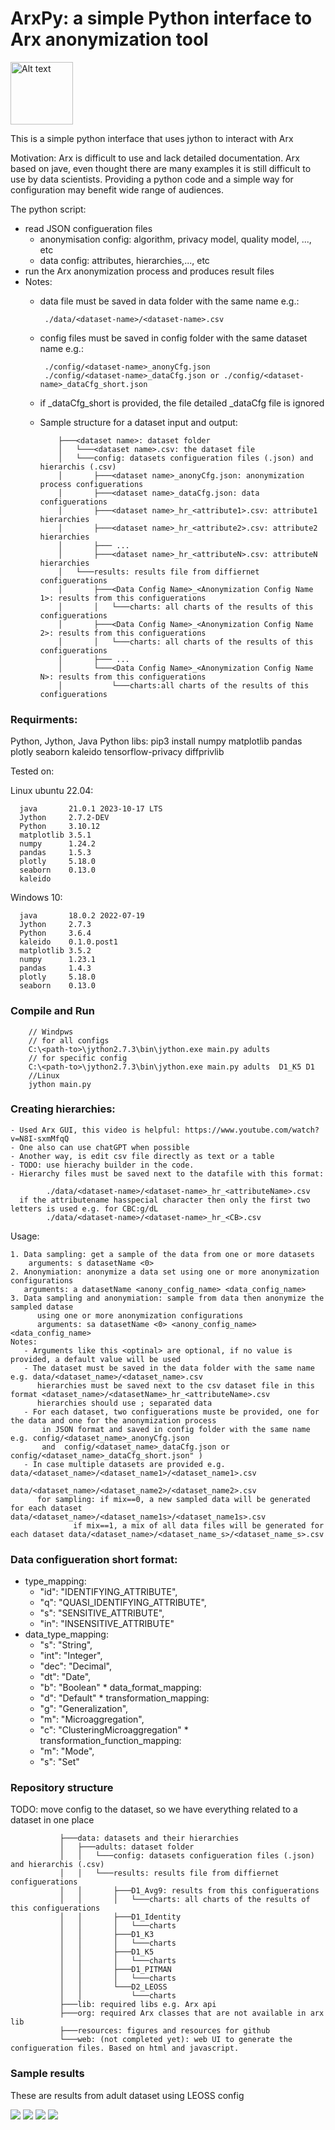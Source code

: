 #  ArxPy: a simple Python interface to Arx anonymization tool

<!-- ![](https://github.com/iaBIH/arxPipline/blob/main/iaPipline/resources/arx_logo_512.png?raw=true) -->
<img src="https://github.com/iaBIH/arxPipline/blob/main/iaPipline/resources/arx_logo_512.png?raw=true" alt="Alt text" width="100"/>

This is a simple python interface that uses jython to interact with Arx

Motivation: Arx is difficult to use and lack detailed documentation. Arx based on jave, even thought there are many examples it is 
still difficult to use by data scientists. Providing a python code and a simple way for configuration may benefit wide range of audiences.       

The python script:
   - read JSON configueration files 
     - anonymisation config: algorithm, privacy model, quality model, ..., etc
     - data config: attributes, hierarchies,..., etc  
   - run the Arx anonymization process and produces result files 
   - Notes: 
     - data file must be saved in data folder with the same name e.g.:
       
            ./data/<dataset-name>/<dataset-name>.csv
    
     - config files must be saved in config folder with the same dataset name e.g.:
       
            ./config/<dataset-name>_anonyCfg.json
            ./config/<dataset-name>_dataCfg.json or ./config/<dataset-name>_dataCfg_short.json
     - if _dataCfg_short is provided, the file detailed _dataCfg file is ignored 

     - Sample structure for a dataset input and output:

               ├───<dataset name>: dataset folder
               │   └───<dataset name>.csv: the dataset file 
               │   └───config: datasets configueration files (.json) and hierarchis (.csv) 
               │       ├───<dataset name>_anonyCfg.json: anonymization process configuerations
               │       ├───<dataset name>_dataCfg.json: data configuerations
               │       ├───<dataset name>_hr_<attribute1>.csv: attribute1 hierarchies
               │       ├───<dataset name>_hr_<attribute2>.csv: attribute2 hierarchies
               │       ├─── ...
               │       ├───<dataset name>_hr_<attributeN>.csv: attributeN hierarchies                                              
               │   └───results: results file from diffiernet configuerations
               │       ├───<Data Config Name>_<Anonymization Config Name 1>: results from this configuerations
               │       │   └───charts: all charts of the results of this configuerations  
               │       ├───<Data Config Name>_<Anonymization Config Name 2>: results from this configuerations
               │       │   └───charts: all charts of the results of this configuerations  
               │       ├─── ...
               │       └───<Data Config Name>_<Anonymization Config Name N>: results from this configuerations
               │           └───charts:all charts of the results of this configuerations  

### Requirments:

Python, Jython, Java
Python libs: pip3 install numpy matplotlib pandas plotly seaborn kaleido tensorflow-privacy diffprivlib


Tested on: 

   Linux ubuntu 22.04:

      java       21.0.1 2023-10-17 LTS
      Jython     2.7.2-DEV      
      Python     3.10.12
      matplotlib 3.5.1
      numpy      1.24.2
      pandas     1.5.3
      plotly     5.18.0
      seaborn    0.13.0
      kaleido

   Windows 10:

      java       18.0.2 2022-07-19
      Jython     2.7.3            
      Python     3.6.4
      kaleido    0.1.0.post1
      matplotlib 3.5.2
      numpy      1.23.1
      pandas     1.4.3
      plotly     5.18.0
      seaborn    0.13.0
               
### Compile and Run         
       
        // Windpws
        // for all configs 
        C:\<path-to>\jython2.7.3\bin\jython.exe main.py adults
        // for specific config
        C:\<path-to>\jython2.7.3\bin\jython.exe main.py adults  D1_K5 D1
        //Linux
        jython main.py

### Creating hierarchies:

    - Used Arx GUI, this video is helpful: https://www.youtube.com/watch?v=N8I-sxmMfqQ
    - One also can use chatGPT when possible
    - Another way, is edit csv file directly as text or a table
    - TODO: use hierachy builder in the code. 
    - Hierarchy files must be saved next to the datafile with this format: 

            ./data/<dataset-name>/<dataset-name>_hr_<attributeName>.csv
      if the attributename hasspecial character then only the first two letters is used e.g. for CBC:g/dL
            ./data/<dataset-name>/<dataset-name>_hr_<CB>.csv      


Usage: 
    
    1. Data sampling: get a sample of the data from one or more datasets 
        arguments: s datasetName <0> 
    2. Anonymiation: anonymize a data set using one or more anonymization configurations 
       arguments: a datasetName <anony_config_name> <data_config_name> 
    3. Data sampling and anonymiation: sample from data then anonymize the sampled datase 
          using one or more anonymization configurations 
          arguments: sa datasetName <0> <anony_config_name> <data_config_name> 
    Notes:  
       - Arguments like this <optinal> are optional, if no value is provided, a default value will be used 
       - The dataset must be saved in the data folder with the same name e.g. data/<dataset_name>/<dataset_name>.csv 
          hierarchies must be saved next to the csv dataset file in this format <dataset_name>/<datasetName>_hr_<attributeName>.csv 
          hierarchies should use ; separated data  
       - For each dataset, two configuerations muste be provided, one for the data and one for the anonymization process 
           in JSON format and saved in config folder with the same name e.g. config/<dataset_name>_anonyCfg.json 
           and  config/<dataset_name>_dataCfg.json or  config/<dataset_name>_dataCfg_short.json" )
       - In case multiple datasets are provided e.g. data/<dataset_name>/<dataset_name1>/<dataset_name1>.csv 
                                              data/<dataset_name>/<dataset_name2>/<dataset_name2>.csv 
          for sampling: if mix==0, a new sampled data will be generated for each dataset data/<dataset_name>/<dataset_name1s>/<dataset_name1s>.csv 
                  if mix==1, a mix of all data files will be generated for each dataset data/<dataset_name>/<dataset_name_s>/<dataset_name_s>.csv 

### Data configueration short format: 

   * type_mapping:
      - "id": "IDENTIFYING_ATTRIBUTE",
      - "q": "QUASI_IDENTIFYING_ATTRIBUTE",
      - "s": "SENSITIVE_ATTRIBUTE",
      - "in": "INSENSITIVE_ATTRIBUTE"
   * data_type_mapping:
      - "s": "String",
      - "int": "Integer",
      - "dec": "Decimal",
      - "dt": "Date",
      - "b": "Boolean"
    * data_format_mapping:
      - "d": "Default"
    * transformation_mapping:
      - "g": "Generalization",
      - "m": "Microaggregation",
      - "c": "ClusteringMicroaggregation"
    * transformation_function_mapping:
      - "m": "Mode",
      - "s": "Set"

### Repository structure


TODO: move config to the dataset, so we have everything related to a dataset in one place


               ├───data: datasets and their hierarchies 
               │   ├───adults: dataset folder
               │   │   └───config: datasets configueration files (.json) and hierarchis (.csv) 
               │   │   └───results: results file from diffiernet configuerations
               │   │       ├───D1_Avg9: results from this configuerations
               │   │       │   └───charts: all charts of the results of this configuerations  
               │   │       ├───D1_Identity
               │   │       │   └───charts
               │   │       ├───D1_K3
               │   │       │   └───charts
               │   │       ├───D1_K5
               │   │       │   └───charts
               │   │       ├───D1_PITMAN
               │   │       │   └───charts
               │   │       └───D2_LEOSS
               │   │           └───charts
               ├───lib: required libs e.g. Arx api 
               ├───org: required Arx classes that are not available in arx lib
               ├───resources: figures and resources for github
               └───web: (not completed yet): web UI to generate the configueration files. Based on html and javascript.  

### Sample results 

These are results from adult dataset using LEOSS config

![](https://github.com/iaBIH/arxPipline/blob/main/iaPipline/resources/MaxRisks.png?raw=true)
![](https://github.com/iaBIH/arxPipline/blob/main/iaPipline/resources/RiskTable.png?raw=true)
![](https://github.com/iaBIH/arxPipline/blob/main/iaPipline/resources/distribution_age.png?raw=true)
![](https://github.com/iaBIH/arxPipline/blob/main/iaPipline/resources/contingencyMap_age_education.png?raw=true)


